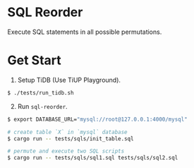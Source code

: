 # SQL Reorder
Execute SQL statements in all possible permutations.

# Get Start
1.  Setup TiDB (Use TiUP Playground).
```sh
$ ./tests/run_tidb.sh
```

2. Run `sql-reorder`.
```sh
$ export DATABASE_URL="mysql://root@127.0.0.1:4000/mysql"

# create table `X` in `mysql` database
$ cargo run -- tests/sqls/init_table.sql

# permute and execute two SQL scripts
$ cargo run -- tests/sqls/sql1.sql tests/sqls/sql2.sql
```
